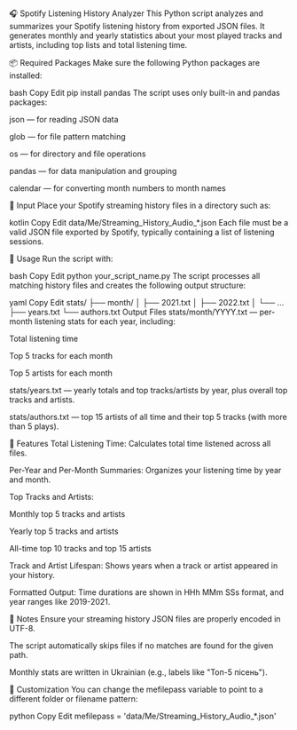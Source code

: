 🎧 Spotify Listening History Analyzer
This Python script analyzes and summarizes your Spotify listening history from exported JSON files. It generates monthly and yearly statistics about your most played tracks and artists, including top lists and total listening time.

📦 Required Packages
Make sure the following Python packages are installed:

bash
Copy
Edit
pip install pandas
The script uses only built-in and pandas packages:

json — for reading JSON data

glob — for file pattern matching

os — for directory and file operations

pandas — for data manipulation and grouping

calendar — for converting month numbers to month names

📂 Input
Place your Spotify streaming history files in a directory such as:

kotlin
Copy
Edit
data/Me/Streaming_History_Audio_*.json
Each file must be a valid JSON file exported by Spotify, typically containing a list of listening sessions.

🚀 Usage
Run the script with:

bash
Copy
Edit
python your_script_name.py
The script processes all matching history files and creates the following output structure:

yaml
Copy
Edit
stats/
├── month/
│   ├── 2021.txt
│   ├── 2022.txt
│   └── ...
├── years.txt
└── authors.txt
Output Files
stats/month/YYYY.txt — per-month listening stats for each year, including:

Total listening time

Top 5 tracks for each month

Top 5 artists for each month

stats/years.txt — yearly totals and top tracks/artists by year, plus overall top tracks and artists.

stats/authors.txt — top 15 artists of all time and their top 5 tracks (with more than 5 plays).

🧠 Features
Total Listening Time: Calculates total time listened across all files.

Per-Year and Per-Month Summaries: Organizes your listening time by year and month.

Top Tracks and Artists:

Monthly top 5 tracks and artists

Yearly top 5 tracks and artists

All-time top 10 tracks and top 15 artists

Track and Artist Lifespan: Shows years when a track or artist appeared in your history.

Formatted Output: Time durations are shown in HHh MMm SSs format, and year ranges like 2019-2021.

📌 Notes
Ensure your streaming history JSON files are properly encoded in UTF-8.

The script automatically skips files if no matches are found for the given path.

Monthly stats are written in Ukrainian (e.g., labels like "Топ-5 пісень").

🧩 Customization
You can change the mefilepass variable to point to a different folder or filename pattern:

python
Copy
Edit
mefilepass = 'data/Me/Streaming_History_Audio_*.json'
